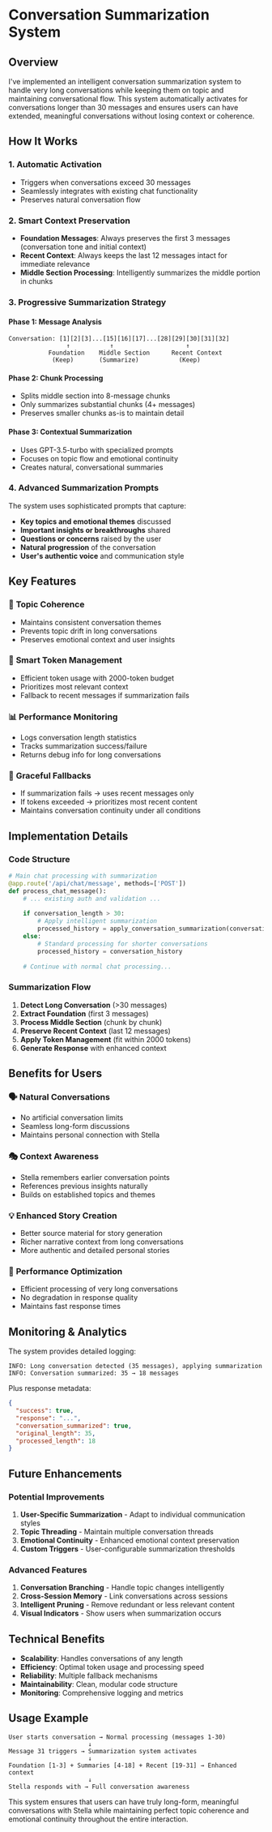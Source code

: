 # Conversation Summarization System

## Overview

I've implemented an intelligent conversation summarization system to handle very long conversations while keeping them on topic and maintaining conversational flow. This system automatically activates for conversations longer than 30 messages and ensures users can have extended, meaningful conversations without losing context or coherence.

## How It Works

### 1. **Automatic Activation**
- Triggers when conversations exceed 30 messages
- Seamlessly integrates with existing chat functionality
- Preserves natural conversation flow

### 2. **Smart Context Preservation**
- **Foundation Messages**: Always preserves the first 3 messages (conversation tone and initial context)
- **Recent Context**: Always keeps the last 12 messages intact for immediate relevance
- **Middle Section Processing**: Intelligently summarizes the middle portion in chunks

### 3. **Progressive Summarization Strategy**

#### Phase 1: Message Analysis
```
Conversation: [1][2][3]...[15][16][17]...[28][29][30][31][32]
                ↑           ↑                    ↑
           Foundation    Middle Section      Recent Context
            (Keep)       (Summarize)           (Keep)
```

#### Phase 2: Chunk Processing
- Splits middle section into 8-message chunks
- Only summarizes substantial chunks (4+ messages)
- Preserves smaller chunks as-is to maintain detail

#### Phase 3: Contextual Summarization
- Uses GPT-3.5-turbo with specialized prompts
- Focuses on topic flow and emotional continuity
- Creates natural, conversational summaries

### 4. **Advanced Summarization Prompts**

The system uses sophisticated prompts that capture:
- **Key topics and emotional themes** discussed
- **Important insights or breakthroughs** shared
- **Questions or concerns** raised by the user
- **Natural progression** of the conversation
- **User's authentic voice** and communication style

## Key Features

### 🎯 **Topic Coherence**
- Maintains consistent conversation themes
- Prevents topic drift in long conversations
- Preserves emotional context and user insights

### 🧠 **Smart Token Management**
- Efficient token usage with 2000-token budget
- Prioritizes most relevant context
- Fallback to recent messages if summarization fails

### 📊 **Performance Monitoring**
- Logs conversation length statistics
- Tracks summarization success/failure
- Returns debug info for long conversations

### 🔄 **Graceful Fallbacks**
- If summarization fails → uses recent messages only
- If tokens exceeded → prioritizes most recent content
- Maintains conversation continuity under all conditions

## Implementation Details

### Code Structure
```python
# Main chat processing with summarization
@app.route('/api/chat/message', methods=['POST'])
def process_chat_message():
    # ... existing auth and validation ...
    
    if conversation_length > 30:
        # Apply intelligent summarization
        processed_history = apply_conversation_summarization(conversation_history)
    else:
        # Standard processing for shorter conversations
        processed_history = conversation_history
    
    # Continue with normal chat processing...
```

### Summarization Flow
1. **Detect Long Conversation** (>30 messages)
2. **Extract Foundation** (first 3 messages)
3. **Process Middle Section** (chunk by chunk)
4. **Preserve Recent Context** (last 12 messages)
5. **Apply Token Management** (fit within 2000 tokens)
6. **Generate Response** with enhanced context

## Benefits for Users

### 🗣️ **Natural Conversations**
- No artificial conversation limits
- Seamless long-form discussions
- Maintains personal connection with Stella

### 🎭 **Context Awareness**
- Stella remembers earlier conversation points
- References previous insights naturally
- Builds on established topics and themes

### 💡 **Enhanced Story Creation**
- Better source material for story generation
- Richer narrative context from long conversations
- More authentic and detailed personal stories

### 🚀 **Performance Optimization**
- Efficient processing of very long conversations
- No degradation in response quality
- Maintains fast response times

## Monitoring & Analytics

The system provides detailed logging:
```
INFO: Long conversation detected (35 messages), applying summarization
INFO: Conversation summarized: 35 → 18 messages
```

Plus response metadata:
```json
{
  "success": true,
  "response": "...",
  "conversation_summarized": true,
  "original_length": 35,
  "processed_length": 18
}
```

## Future Enhancements

### Potential Improvements
1. **User-Specific Summarization** - Adapt to individual communication styles
2. **Topic Threading** - Maintain multiple conversation threads
3. **Emotional Continuity** - Enhanced emotional context preservation
4. **Custom Triggers** - User-configurable summarization thresholds

### Advanced Features
1. **Conversation Branching** - Handle topic changes intelligently
2. **Cross-Session Memory** - Link conversations across sessions
3. **Intelligent Pruning** - Remove redundant or less relevant content
4. **Visual Indicators** - Show users when summarization occurs

## Technical Benefits

- **Scalability**: Handles conversations of any length
- **Efficiency**: Optimal token usage and processing speed
- **Reliability**: Multiple fallback mechanisms
- **Maintainability**: Clean, modular code structure
- **Monitoring**: Comprehensive logging and metrics

## Usage Example

```
User starts conversation → Normal processing (messages 1-30)
                      ↓
Message 31 triggers → Summarization system activates
                      ↓
Foundation [1-3] + Summaries [4-18] + Recent [19-31] → Enhanced context
                      ↓
Stella responds with → Full conversation awareness
```

This system ensures that users can have truly long-form, meaningful conversations with Stella while maintaining perfect topic coherence and emotional continuity throughout the entire interaction. 